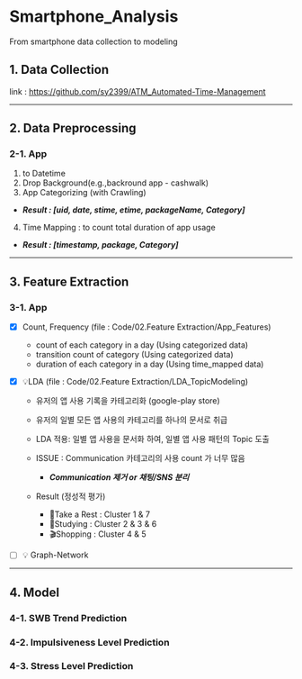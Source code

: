 # Smartphone_Analysis
From smartphone data collection to modeling

## 1. Data Collection

link : https://github.com/sy2399/ATM_Automated-Time-Management

******
## 2. Data Preprocessing
### 2-1. App
1. to Datetime
2. Drop Background(e.g.,backround app - cashwalk) 
3. App Categorizing (with Crawling)

 - ***Result : [uid, date, stime, etime, packageName, Category]***

4. Time Mapping : to count total duration of app usage
 - ***Result : [timestamp, package, Category]***

******
## 3. Feature Extraction
### 3-1. App
- [x] Count, Frequency (file : Code/02.Feature Extraction/App_Features)

  * count of each category in a day (Using categorized data)
  * transition count of category (Using categorized data)
  * duration of each category in a day (Using time_mapped data)
  
- [x] 💡LDA (file : Code/02.Feature Extraction/LDA_TopicModeling)

  * 유저의 앱 사용 기록을 카테고리화 (google-play store)
  * 유저의 일별 모든 앱 사용의 카테고리를 하나의 문서로 취급
  * LDA 적용: 일별 앱 사용을 문서화 하여, 일별 앱 사용 패턴의 Topic 도출
  * ISSUE : Communication 카테고리의 사용 count 가 너무 많음
      - ***Communication 제거 or 채팅/SNS 분리***
    
  * Result (정성적 평가)
      - 🎑Take a Rest : Cluster 1 & 7
      - 📑Studying : Cluster 2 & 3 & 6
      - 🎬Shopping : Cluster 4 & 5

  
- [ ] 💡 Graph-Network

******
## 4. Model
### 4-1. SWB Trend Prediction
### 4-2. Impulsiveness Level Prediction
### 4-3. Stress Level Prediction
